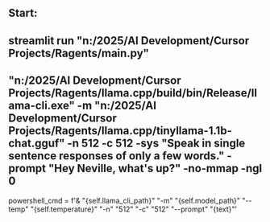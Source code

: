 ## Start:
## streamlit run "n:/2025/AI Development/Cursor Projects/Ragents/main.py"


## "n:/2025/AI Development/Cursor Projects/Ragents/llama.cpp/build/bin/Release/llama-cli.exe" -m "n:/2025/AI Development/Cursor Projects/Ragents/llama.cpp/tinyllama-1.1b-chat.gguf" -n 512 -c 512 -sys "Speak in single sentence responses of only a few words." -prompt "Hey Neville, what's up?" -no-mmap -ngl 0

powershell_cmd = f'& "{self.llama_cli_path}" "-m" "{self.model_path}" "--temp" "{self.temperature}" "-n" "512" "-c" "512" "--prompt" "{text}"'